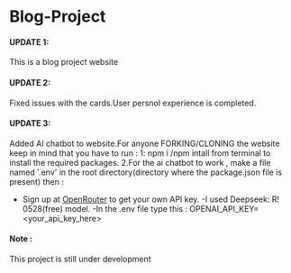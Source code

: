 # Blog-Project

#### UPDATE 1:

This is a blog project website 

#### UPDATE 2:

Fixed issues with the cards.User persnol experience is completed.


#### UPDATE 3:

Added AI chatbot to website.For anyone FORKING/CLONING the website keep in mind that you have to run :
1: npm i /npm intall  from terminal to install the required packages.
2.For the ai chatbot to work , make a file named '.env' in the root directory(directory where the package.json file is present) then :
- Sign up at [OpenRouter](https://openrouter.ai/) to get your own API key.
-I used Deepseek: R! 0528(free)  model. 
-In the .env file type this : OPENAI_API_KEY=<your_api_key_here>

#### Note :
This project is still under development 
